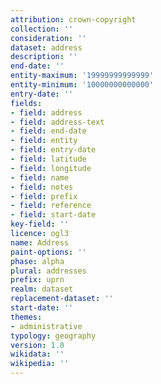```yaml
---
attribution: crown-copyright
collection: ''
consideration: ''
dataset: address
description: ''
end-date: ''
entity-maximum: '19999999999999'
entity-minimum: '10000000000000'
entry-date: ''
fields:
- field: address
- field: address-text
- field: end-date
- field: entity
- field: entry-date
- field: latitude
- field: longitude
- field: name
- field: notes
- field: prefix
- field: reference
- field: start-date
key-field: ''
licence: ogl3
name: Address
paint-options: ''
phase: alpha
plural: addresses
prefix: uprn
realm: dataset
replacement-dataset: ''
start-date: ''
themes:
- administrative
typology: geography
version: 1.0
wikidata: ''
wikipedia: ''
---
```


